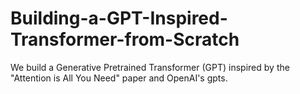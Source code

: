 # Building-a-GPT-Inspired-Transformer-from-Scratch
We build a Generative Pretrained Transformer (GPT) inspired by the "Attention is All You Need" paper and OpenAI's gpts.

